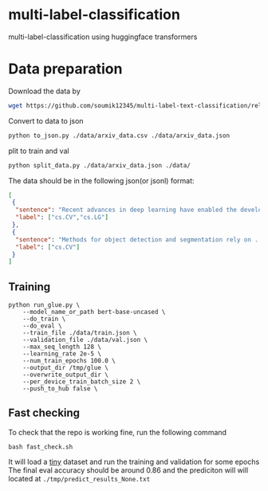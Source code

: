 # multi-label-classification
multi-label-classification using huggingface transformers

# Data preparation
Download the data by
```bash
wget https://github.com/soumik12345/multi-label-text-classification/releases/download/v0.2/arxiv_data.csv -P ./data/
```
Convert to data to json

```bash
python to_json.py ./data/arxiv_data.csv ./data/arxiv_data.json
```

plit to train and val
```bash
python split_data.py ./data/arxiv_data.json ./data/
```

The data should be in the following json(or jsonl) format:
```json
[
 {
  "sentence": "Recent advances in deep learning have enabled the development of automated\nframeworks for analysing medical images ....",
  "label": ["cs.CV","cs.LG"]
 },
 {
  "sentence": "Methods for object detection and segmentation rely on ...",
  "label": ["cs.CV"]
 }
]
```

## Training

```
python run_glue.py \
    --model_name_or_path bert-base-uncased \
    --do_train \
    --do_eval \
    --train_file ./data/train.json \
    --validation_file ./data/val.json \
    --max_seq_length 128 \
    --learning_rate 2e-5 \
    --num_train_epochs 100.0 \
    --output_dir /tmp/glue \
    --overwrite_output_dir \
    --per_device_train_batch_size 2 \
    --push_to_hub false \
```

## Fast checking
To check that the repo is working fine, run the following command
```
bash fast_check.sh
```
It will load a [tiny](./data/tiny.json) dataset and run the training and validation for some epochs
The final eval accuracy should be around 0.86 and the prediciton will will located at `./tmp/predict_results_None.txt `
